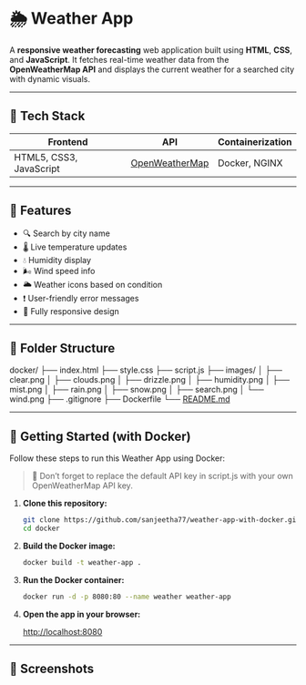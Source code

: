 # 🌦️ Weather App

A **responsive weather forecasting** web application built using **HTML**, **CSS**, and **JavaScript**. It fetches real-time weather data from the **OpenWeatherMap API** and displays the current weather for a searched city with dynamic visuals.

---

## 🚀 Tech Stack

| Frontend | API | Containerization |
| --- | --- | --- |
| HTML5, CSS3, JavaScript | [OpenWeatherMap](https://openweathermap.org/) | Docker, NGINX |

---

## 🔧 Features

- 🔍 Search by city name
- 🌡️ Live temperature updates
- 💧 Humidity display
- 🌬️ Wind speed info
- 🌥️ Weather icons based on condition
- ❗ User-friendly error messages
- 📱 Fully responsive design

---

## 📁 Folder Structure

docker/
├── index.html
├── style.css
├── script.js
├── images/
│   ├── clear.png
│   ├── clouds.png
│   ├── drizzle.png
│   ├── humidity.png
│   ├── mist.png
│   ├── rain.png
│   ├── snow.png
│   ├── search.png
│   └── wind.png
├── .gitignore
├── Dockerfile
└── [README.md](http://readme.md/)

---

## 🚀 Getting Started (with Docker)

Follow these steps to run this Weather App using Docker:

> 🔑 Don’t forget to replace the default API key in script.js with your own OpenWeatherMap API key.
> 
1. **Clone this repository:**
    
    ```bash
    git clone https://github.com/sanjeetha77/weather-app-with-docker.git
    cd docker
    ```
    
2. **Build the Docker image:**
    
    ```bash
    docker build -t weather-app .
    ```
    
3. **Run the Docker container:**
    
    ```bash
    docker run -d -p 8080:80 --name weather weather-app
    ```
    
4. **Open the app in your browser:**
    
    [http://localhost:8080](http://localhost:8080/)
    

---

## 📸 Screenshots
